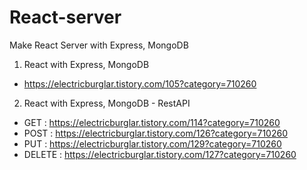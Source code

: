 # React-server
Make React Server with Express, MongoDB

1. React with Express, MongoDB
- https://electricburglar.tistory.com/105?category=710260

2. React with Express, MongoDB - RestAPI 
- GET : https://electricburglar.tistory.com/114?category=710260
- POST : https://electricburglar.tistory.com/126?category=710260
- PUT : https://electricburglar.tistory.com/129?category=710260
- DELETE : https://electricburglar.tistory.com/127?category=710260
